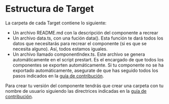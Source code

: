 # Estructura de Target

La carpeta de cada Target contiene lo siguiente:
- Un archivo README.md con la descripción del componente a recrear
- Un archivo data.ts, con una fución data(). Esta función te dará todos los datos que necesitarás para recrear el componente (si es que se necesita alguno). Así, todos estamos iguales.
- Un archivo llamado componentIndex.ts. Este archivo se genera automáticamente en el script prestart. Es el encargado de que todos los componentes se exporten automáticamente. Si tu componente no se ha exportado automáticamente, asegurate de que has seguido todos los pasos indicados en la [guía de contribución]().

Para crear tu versión del componente tendrás que crear una carpeta con tu nombre de usuario siguiendo las directrices indicadas en la [guía de contribución]().
